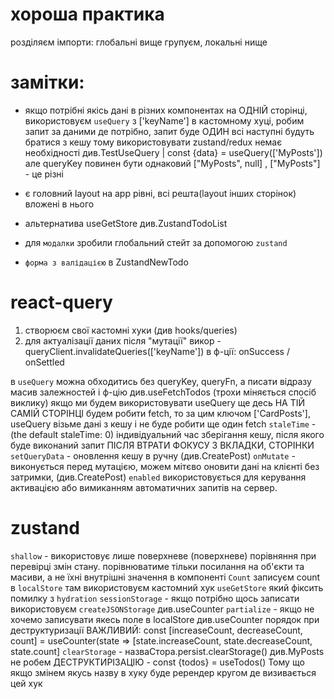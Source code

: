 # хороша практика
розділяєм імпорти: глобальні вище групуєм, локальні нище

# замітки:
- якщо потрібні якісь дані в різних компонентах на ОДНІЙ сторінці, використовуєм `useQuery` з ['keyName'] в кастомному хуці, робим запит за даними де потрібно,
запит буде ОДИН всі наступні будуть братися з кешу тому використовувати zustand/redux немає необхідності див.TestUseQuery | const {data} = useQuery(['MyPosts']) 
але queryKey повинен бути однаковий ["MyPosts", null] , ["MyPosts"] - це різні

- є головний layout на app рівні, всі решта(layout інших сторінок) вложені в нього

- альтернатива useGetStore див.ZustandTodoList

- для `модалки` зробили глобальний стейт за допомогою `zustand` 

- `форма з валідацією` в ZustandNewTodo

# react-query
1. створюєм свої кастомні хуки (див hooks/queries)
2. для актуалізації даних після "мутації" викор - queryClient.invalidateQueries(['keyName']) в ф-ції: onSuccess / onSettled

в `useQuery` можна обходитись без queryKey, queryFn, а писати відразу масив залежностей і ф-цію див.useFetchTodos (трохи міняється спосіб виклику)
якщо ми будем використовувати useQuery ще десь НА ТІЙ САМІЙ СТОРІНЦІ будем робити fetch, то за цим ключом ['CardPosts'], useQuery візьме дані з кешу і не буде робити ще один fetch
`staleTime` - (the default staleTime: 0) індивідуальний час зберігання кешу, після якого буде виконаний запит ПІСЛЯ ВТРАТИ ФОКУСУ З ВКЛАДКИ, СТОРІНКИ
`setQueryData` - оновлення кешу в ручну (див.CreatePost)
`onMutate` - виконується перед мутацією, можем мітєво оновити дані на клієнті без затримки, (див.CreatePost)
`enabled` використовується для керування активацією або вимиканням автоматичних запитів на сервер.

# zustand

`shallow` -  використовує лише поверхневе (поверхневе) порівняння при перевірці змін стану. порівнюватиме тільки посилання на об'єкти та масиви, а не їхні внутрішні значення
в компоненті `Count` записуєм count в `localStore` там використовуєм кастомний хук `useGetStore` який фіксить помилку з `hydration`
`sessionStorage` - якщо потрібно щось записати використовуєм `createJSONStorage` див.useCounter
`partialize` - якщо не хочемо записувати якесь поле в localStore див.useCounter
порядок при деструктуризації ВАЖЛИВИЙ:  const [increaseCount, decreaseCount, count] = useCounter(state => [state.increaseCount, state.decreaseCount, state.count]
`clearStorage` - назваСтора.persist.clearStorage() див.MyPosts
не робем ДЕСТРУКТИРІЗАЦІЮ -  const {todos} = useTodos() Тому що якщо змінем якусь назву в хуку буде ререндер кругом де визивається цей хук